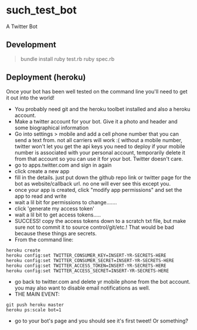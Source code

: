 # such_test_bot
A Twitter Bot

## Development

> bundle install
> ruby test.rb
> ruby spec.rb

## Deployment (heroku)

Once your bot has been well tested on the command line you'll need to get it out into the world!

*  You probably need git and the heroku toolbet installed and also a heroku account.
*  Make a twitter account for your bot. Give it a photo and header and some biographical information
*  Go into settings > mobile and add a cell phone number that you can send a text from.
    not all carriers will work :(
    without a mobile number, twitter won't let you get the api keys you need to deploy
    if your mobile number is associated with your personal account, temporarily delete it from that account so you can use it for your bot. Twitter doesn't care.
*  go to apps.twitter.com and sign in again
*  click create a new app
*  fill in the details. just put down the github repo link or twitter page for the bot as website/callback url. no one will ever see this except you.
*  once your app is created, click "modify app permissions" and set the app to read and write
*  wait a lil bit for permissions to change.......
*  click 'generate my access token'
*  wait a lil bit to get access tokens.....
*  SUCCESS! copy the access tokens down to a scratch txt file, but make sure not to commit it to source control/git/etc.! That would be bad because these things are secrets.
*  From the command line:

```
heroku create
heroku config:set TWITTER_CONSUMER_KEY=INSERT-YR-SECRETS-HERE
heroku config:set TWITTER_CONSUMER_SECRET=INSERT-YR-SECRETS-HERE
heroku config:set TWITTER_ACCESS_TOKEN=INSERT-YR-SECRETS-HERE
heroku config:set TWITTER_ACCESS_SECRET=INSERT-YR-SECRETS-HERE
 ```

*  go back to twitter.com and delete yr mobile phone from the bot account. you may also want to disable email notifications as well.
*  THE MAIN EVENT:

```
git push heroku master
heroku ps:scale bot=1
```

*  go to your bot's page and you should see it's first tweet! Or something?